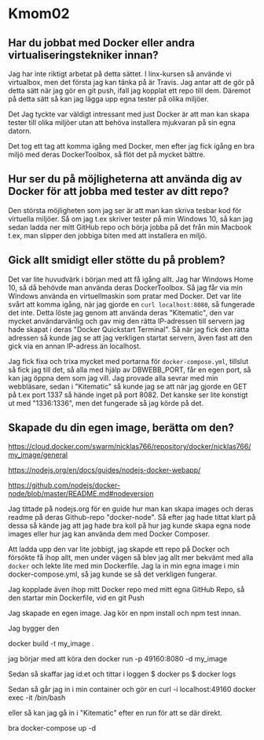 # Kmom02


## Har du jobbat med Docker eller andra virtualiseringstekniker innan?

Jag har inte riktigt arbetat på detta sättet. I linx-kursen så använde vi virtualbox, men
det första jag kan tänka på är Travis. Jag antar att de gör på detta sätt när jag gör en
git push, ifall jag kopplat ett repo till dem. Däremot på detta sätt så kan jag lägga upp
egna tester på olika miljöer.

Det Jag tyckte var väldigt intressant med just Docker är att man kan skapa tester till
olika miljöer utan att behöva installera mjukvaran på sin egna datorn.


Det tog ett tag att komma igång med Docker, men efter jag fick igång en bra miljö med
deras DockerToolbox, så flöt det på mycket bättre.

## Hur ser du på möjligheterna att använda dig av Docker för att jobba med tester av ditt repo?

Den största möjligheten som jag ser är att man kan skriva tesbar kod för virtuella miljöer.
Så om jag t.ex skriver tester på min Windows 10, så kan jag sedan ladda ner mitt GitHub repo och
börja jobba på det från min Macbook t.ex, man slipper den jobbiga biten med att installera en miljö.

## Gick allt smidigt eller stötte du på problem?

Det var lite huvudvärk i början med att få igång allt. Jag har Windows Home 10,
så då behövde man använda deras DockerToolbox. Så jag får via min Windows använda en virtuellmaskin
som pratar med Docker. Det var lite svårt att komma igång, när jag gjorde en `curl localhost:8080`, så
fungerade det inte. Detta löste jag genom att använda deras "Kitematic", den var mycket användarvänlig och
gav mig den rätta IP-adressen till servern jag hade skapat i deras "Docker Quickstart Terminal". Så när jag
fick den rätta adressen så kunde jag se att jag verkligen startat servern, även fast att den gick via en annan
IP-adress än localhost.

Jag fick fixa och trixa mycket med portarna för `docker-compose.yml`, tillslut så fick jag till det, så alla med
hjälp av DBWEBB_PORT, får en egen port, så kan jag öppna dem som jag vill. Jag provade alla sevrar med min webbläsare,
sedan i "Kitematic" så kunde jag se att när jag gjorde en GET på t.ex port 1337 så hände inget på port 8082. Det kanske
ser lite konstigt ut med "1336:1336", men det fungerade så jag körde på det.

## Skapade du din egen image, berätta om den?

https://cloud.docker.com/swarm/nicklas766/repository/docker/nicklas766/my_image/general

https://nodejs.org/en/docs/guides/nodejs-docker-webapp/

https://github.com/nodejs/docker-node/blob/master/README.md#nodeversion

Jag tittade på nodejs.org för en guide hur man kan skapa images och deras readme
på deras Github-repo "docker-node". Så efter jag hade tittat klart på dessa så kände jag att jag hade
bra koll på hur jag kunde skapa egna node images eller hur jag kan använda dem med Docker Composer.

Att ladda upp den var lite jobbigt, jag skapde ett repo på Docker och försökte få ihop allt, men
under vägen så blev jag allt mer bekvämt med alla `docker` och lekte lite med min Dockerfile.
Jag la in min egna image i min docker-compose.yml, så jag kunde se så det verkligen fungerar.

Jag kopplade även ihop mitt Docker repo med mitt egna GitHub Repo, så den startar min Dockerfile, vid
en git Push


Jag skapade en egen image. Jag kör en npm install och npm test innan.


Jag bygger den

docker build -t my_image .

jag börjar med att köra den
docker run -p 49160:8080 -d my_image

Sedan så skaffar jag id:et och tittar i loggen
$ docker ps
$ docker logs <container id>


Sedan så går jag in i min container och gör en curl -i localhost:49160
docker exec -it <container id> /bin/bash

eller så kan jag gå in i "Kitematic" efter en run för att se där direkt.


bra docker-compose up -d
